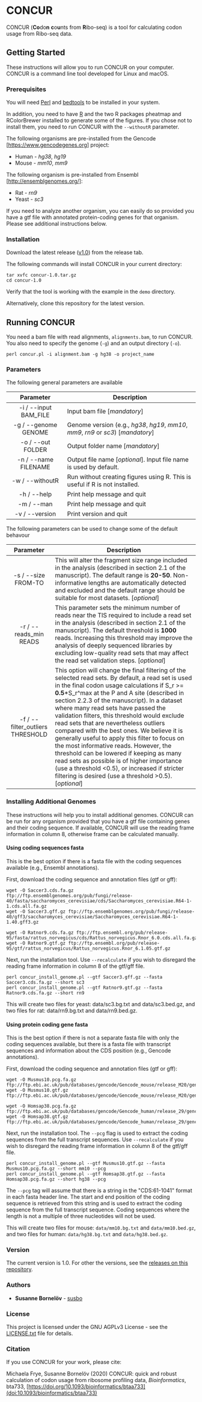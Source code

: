 # CONCUR

CONCUR (**Co**do**n** **c**o**u**nts from **R**ibo-seq) is a tool for calculating codon usage from Ribo-seq data.

## Getting Started

These instructions will allow you to run CONCUR on your computer. CONCUR is a command line tool developed for Linux and macOS.

### Prerequisites

You will need [Perl](https://www.perl.org) and [bedtools](http://bedtools.readthedocs.io/en/latest/content/installation.html) to be installed in your system.

In addition, you need to have [R](https://cran.r-project.org) and the two R packages pheatmap and RColorBrewer installed to generate some of the figures. If you chose not to install them, you need to run CONCUR with the `--withoutR` parameter.

The following organisms are pre-installed from the Gencode [https://www.gencodegenes.org] project:

* Human - *hg38*, *hg19*
* Mouse - *mm10*, *mm9*

The following organism is pre-installed from Ensembl [http://ensemblgenomes.org/]:

* Rat - *rn9*
* Yeast - *sc3*

If you need to analyze another organism, you can easily do so provided you have a gtf file with annotated protein-coding genes for that organism. Please see additional instructions below.

### Installation

Download the latest release ([v1.0](https://github.com/susbo/concur/releases)) from the release tab.

The following commands will install CONCUR in your current directory:
```
tar xvfc concur-1.0.tar.gz
cd concur-1.0
```
Verify that the tool is working with the example in the `demo` directory.

Alternatively, clone this repository for the latest version.

## Running CONCUR

You need a bam file with read alignments, `alignments.bam`, to run CONCUR. You also need to specify the genome (`-g`) and an output directory (`-o`).

```
perl concur.pl -i alignment.bam -g hg38 -o project_name
```

### Parameters

The following general parameters are available

| Parameter | Description
| :---: | ---
| -i / \-\-input BAM_FILE | Input bam file [*mandatory*]
| -g / \-\-genome GENOME | Genome version (e.g., *hg38*, *hg19*, *mm10*, *mm9*, *rn9* or *sc3*) [*mandatory*]
| -o / \-\-out FOLDER | Output folder name [*mandatory*]
| -n / \-\-name FILENAME| Output file name [*optional*]. Input file name is used by default.
| -w / \-\-withoutR | Run without creating figures using R. This is useful if R is not installed.
| -h / \-\-help | Print help message and quit
| -m / \-\-man | Print help message and quit
| -v / \-\-version | Print version and quit

The following parameters can be used to change some of the default behavour

| Parameter | Description
| :---: | ---
| -s / \-\-size FROM-TO | This will alter the fragment size range included in the analysis (described in section 2.1 of the manuscript). The default range is **20-50**. Non-informative lengths are automatically detected and excluded and the default range should be suitable for most datasets. [*optional*]
| -r / \-\-reads_min READS | This parameter sets the minimum number of reads near the TIS required to include a read set in the analysis (described in section 2.1 of the manuscript). The default threshold is **1000** reads. Increasing this threshold may improve the analysis of deeply sequenced libraries by excluding low-quality read sets that may affect the read set validation steps. [*optional*]
| -f / \-\-filter_outliers THRESHOLD | This option will change the final filtering of the selected read sets. By default, a read set is used in the final codon usage calculations if S_r >= **0.5**\*S_r^max at the P and A site (described in section 2.2.3 of the manuscript). In a dataset where many read sets have passed the validation filters, this threshold would exclude read sets that are nevertheless outliers compared with the best ones. We believe it is generally useful to apply this filter to focus on the most informative reads. However, the threshold can be lowered if keeping as many read sets as possible is of higher importance (use a threshold <0.5), or increased if stricter filtering is desired (use a threshold >0.5). [*optional*]

### Installing Additional Genomes

These instructions will help you to install additional genomes. CONCUR can be run for any organism provided that you have a gtf file containing genes and their coding sequence. If available, CONCUR will use the reading frame information in column 8, otherwise frame can be calculated manually.

#### Using coding sequences fasta
This is the best option if there is a fasta file with the coding sequences available (e.g., Ensembl annotations).

First, download the coding sequence and annotation files (gtf or gff):
```
wget -O Saccer3.cds.fa.gz ftp://ftp.ensemblgenomes.org/pub/fungi/release-40/fasta/saccharomyces_cerevisiae/cds/Saccharomyces_cerevisiae.R64-1-1.cds.all.fa.gz
wget -O Saccer3.gff.gz ftp://ftp.ensemblgenomes.org/pub/fungi/release-40/gff3/saccharomyces_cerevisiae/Saccharomyces_cerevisiae.R64-1-1.40.gff3.gz

wget -O Ratnor9.cds.fa.gz ftp://ftp.ensembl.org/pub/release-95/fasta/rattus_norvegicus/cds/Rattus_norvegicus.Rnor_6.0.cds.all.fa.gz
wget -O Ratnor9.gtf.gz ftp://ftp.ensembl.org/pub/release-95/gtf/rattus_norvegicus/Rattus_norvegicus.Rnor_6.1.05.gtf.gz
```
Next, run the installation tool. Use `--recalculate` if you wish to disregard the reading frame information in column 8 of the gtf/gff file.
```
perl concur_install_genome.pl --gtf Saccer3.gff.gz --fasta Saccer3.cds.fa.gz --short sc3
perl concur_install_genome.pl --gtf Ratnor9.gtf.gz --fasta Ratnor9.cds.fa.gz --short rn9
```
This will create two files for yeast: data/sc3.bg.txt and data/sc3.bed.gz, and two files for rat: data/rn9.bg.txt and data/rn9.bed.gz.

#### Using protein coding gene fasta
This is the best option if there is not a separate fasta file with only the coding sequences available, but there is a fasta file with transcript sequences and information about the CDS position (e.g., Gencode annotations).

First, download the coding sequence and annotation files (gtf or gff):
```
wget -O Musmus10.pcg.fa.gz ftp://ftp.ebi.ac.uk/pub/databases/gencode/Gencode_mouse/release_M20/gencode.vM20.pc_transcripts.fa.gz
wget -O Musmus10.gtf.gz ftp://ftp.ebi.ac.uk/pub/databases/gencode/Gencode_mouse/release_M20/gencode.vM20.primary_assembly.annotation.gtf.gz

wget -O Homsap38.pcg.fa.gz ftp://ftp.ebi.ac.uk/pub/databases/gencode/Gencode_human/release_29/gencode.v29.pc_transcripts.fa.gz
wget -O Homsap38.gtf.gz ftp://ftp.ebi.ac.uk/pub/databases/gencode/Gencode_human/release_29/gencode.v29.primary_assembly.annotation.gtf.gz
```
Next, run the installation tool. The `--pcg` flag is used to extract the coding sequences from the full transcript sequences. Use `--recalculate` if you wish to disregard the reading frame information in column 8 of the gtf/gff file.
```
perl concur_install_genome.pl --gtf Musmus10.gtf.gz --fasta Musmus10.pcg.fa.gz --short mm10 --pcg
perl concur_install_genome.pl --gtf Homsap38.gtf.gz --fasta Homsap38.pcg.fa.gz --short hg38 --pcg
```
The `--pcg` tag will assume that there is a string in the "CDS:61-1041" format in each fasta header line. The start and end position of the coding sequence is retrieved from this string and is used to extract the coding sequence from the full transcript sequence. Coding sequences where the length is not a multiple of three nucleotides will not be used.

This will create two files for mouse: `data/mm10.bg.txt` and `data/mm10.bed.gz`, and two files for human: `data/hg38.bg.txt` and `data/hg38.bed.gz`.

### Version

The current version is 1.0. For other the versions, see the [releases on this repository](https://github.com/susbo/concur/releases). 

### Authors

* **Susanne Bornelöv** - [susbo](https://github.com/susbo)

### License

This project is licensed under the GNU AGPLv3 License - see the [LICENSE.txt](LICENSE.txt) file for details.

### Citation

If you use CONCUR for your work, please cite:

Michaela Frye, Susanne Bornelöv (2020) CONCUR: quick and robust calculation of codon usage from ribosome profiling data, *Bioinformatics*, bta733, [https://doi.org/10.1093/bioinformatics/btaa733](doi:10.1093/bioinformatics/btaa733)

